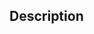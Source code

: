 <!--- Provide a general summary of your changes in the Title above, including the related Jira ticket -->

## Description
<!--- Describe your changes in detail -->
